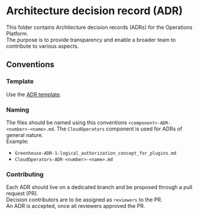 # Architecture decision record (ADR)

This folder contains Architecture decision records (ADRs) for the Operations Platform.  
The purpose is to provide transparency and enable a broader team to contribute to various aspects.

## Conventions

### Template

Use the [ADR template](0_template.md).

### Naming

The files should be named using this conventions `<component>-ADR-<number>-<name>.md`.
The `CloudOperators` component is used for ADRs of general nature.   
Example:
* `Greenhouse-ADR-1-logical_authorization_concept_for_plugins.md`
* `CloudOperators-ADR-<number>-<name>.md`

### Contributing

Each ADR should live on a dedicated branch and be proposed through a pull request (PR).  
Decision contributors are to be assigned as `reviewers` to the PR.  
An ADR is accepted, once all reviewers approved the PR. 